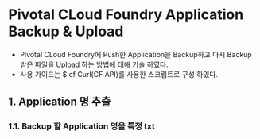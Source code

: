 # Pivotal CLoud Foundry Application Backup & Upload

- Pivotal CLoud Foundry에 Push한 Application을 Backup하고 다시 Backup 받은 파일을 Upload 하는 방법에 대해 기술 하였다.
- 사용 가이드는 $ cf Curl(CF API)를 사용한 스크립트로 구성 하였다.

## 1. Application 명 추출
### 1.1. Backup 할 Application 명을 특정 txt
```
```
